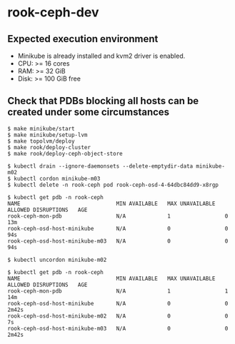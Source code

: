# rook-ceph-dev

## Expected execution environment

- Minikube is already installed and kvm2 driver is enabled.
- CPU: >= 16 cores
- RAM: >= 32 GiB
- Disk: >= 100 GiB free

## Check that PDBs blocking all hosts can be created under some circumstances

```
$ make minikube/start
$ make minikube/setup-lvm
$ make topolvm/deploy
$ make rook/deploy-cluster
$ make rook/deploy-ceph-object-store
```

```
$ kubectl drain --ignore-daemonsets --delete-emptydir-data minikube-m02
$ kubectl cordon minikube-m03
$ kubectl delete -n rook-ceph pod rook-ceph-osd-4-64dbc84dd9-x8rgp

$ kubectl get pdb -n rook-ceph
NAME                              MIN AVAILABLE   MAX UNAVAILABLE   ALLOWED DISRUPTIONS   AGE
rook-ceph-mon-pdb                 N/A             1                 0                     13m
rook-ceph-osd-host-minikube       N/A             0                 0                     94s
rook-ceph-osd-host-minikube-m03   N/A             0                 0                     94s

$ kubectl uncordon minikube-m02

$ kubectl get pdb -n rook-ceph
NAME                              MIN AVAILABLE   MAX UNAVAILABLE   ALLOWED DISRUPTIONS   AGE
rook-ceph-mon-pdb                 N/A             1                 1                     14m
rook-ceph-osd-host-minikube       N/A             0                 0                     2m42s
rook-ceph-osd-host-minikube-m02   N/A             0                 0                     7s
rook-ceph-osd-host-minikube-m03   N/A             0                 0                     2m42s
```
